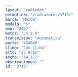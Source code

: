 ```yaml
---
layout: "radiador"
permalink: "/radiadores/3715/"
marca: "Mazda"
modelo: "5"
ano: "2007"
motor: "L4 2.0"
transmision: "Automática"
parte: "434040"
clima: "Con clima"
alto: "25 9/16"
ancho: "14 1/2"
observaciones: ""
id: "3715"
---
```


